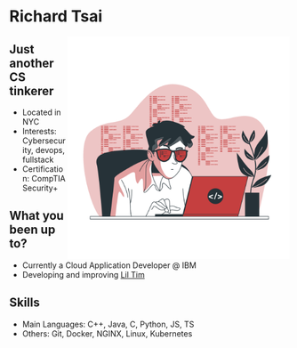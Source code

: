 # **Richard Tsai**

<img align="right" width="400" height="400" src="./img/coding.png">

## Just another CS tinkerer
 * Located in NYC
 * Interests: Cybersecurity, devops, fullstack
 * Certification: CompTIA Security+  

## What you been up to?
 * Currently a Cloud Application Developer @ IBM
 * Developing and improving [Lil Tim](https://github.com/RichtXO/Lil-Tim)

## Skills
* Main Languages: C++, Java, C, Python, JS, TS
* Others: Git, Docker, NGINX, Linux, Kubernetes
